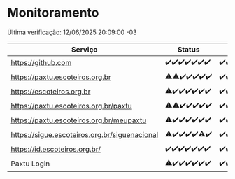 # Monitoramento

Última verificação: 12/06/2025 20:09:00 -03

|Serviço|Status|Últimas 24h|
|---|---|---|
|https://github.com|<span title="2025-06-05: OK=22">✔️</span><span title="2025-06-06: OK=23">✔️</span><span title="2025-06-07: OK=23">✔️</span><span title="2025-06-08: OK=23">✔️</span><span title="2025-06-09: OK=23">✔️</span><span title="2025-06-10: OK=23">✔️</span><span title="2025-06-11: OK=22">✔️</span>|<span title="11/06/2025 20:09:00 -03 : 200">✔️</span><span title="11/06/2025 21:48:00 -03 : 200">✔️</span><span title="11/06/2025 23:38:00 -03 : 200">✔️</span><span title="12/06/2025 00:40:00 -03 : 200">✔️</span><span title="12/06/2025 01:17:00 -03 : 200">✔️</span><span title="12/06/2025 02:10:00 -03 : 200">✔️</span><span title="12/06/2025 03:14:00 -03 : 200">✔️</span><span title="12/06/2025 04:10:00 -03 : 200">✔️</span><span title="12/06/2025 05:14:00 -03 : 200">✔️</span><span title="12/06/2025 06:10:00 -03 : 200">✔️</span><span title="12/06/2025 07:10:00 -03 : 200">✔️</span><span title="12/06/2025 08:08:00 -03 : 200">✔️</span><span title="12/06/2025 09:18:00 -03 : 200">✔️</span><span title="12/06/2025 10:25:00 -03 : 200">✔️</span><span title="12/06/2025 11:10:00 -03 : 200">✔️</span><span title="12/06/2025 12:10:00 -03 : 200">✔️</span><span title="12/06/2025 13:11:00 -03 : 200">✔️</span><span title="12/06/2025 14:09:00 -03 : 200">✔️</span><span title="12/06/2025 15:13:00 -03 : 200">✔️</span><span title="12/06/2025 16:07:00 -03 : 200">✔️</span><span title="12/06/2025 17:10:00 -03 : 200">✔️</span><span title="12/06/2025 18:09:00 -03 : 200">✔️</span><span title="12/06/2025 19:09:00 -03 : 200">✔️</span><span title="12/06/2025 20:09:00 -03 : 200">✔️</span>|
|https://paxtu.escoteiros.org.br|<span title="2025-06-05: OK=21, Falhas=1">⚠️</span><span title="2025-06-06: OK=22, Falhas=1">⚠️</span><span title="2025-06-07: OK=23">✔️</span><span title="2025-06-08: OK=23">✔️</span><span title="2025-06-09: OK=23">✔️</span><span title="2025-06-10: OK=23">✔️</span><span title="2025-06-11: OK=22">✔️</span>|<span title="11/06/2025 20:09:00 -03 : 200">✔️</span><span title="11/06/2025 21:48:00 -03 : 200">✔️</span><span title="11/06/2025 23:38:00 -03 : 200">✔️</span><span title="12/06/2025 00:40:00 -03 : 200">✔️</span><span title="12/06/2025 01:17:00 -03 : 200">✔️</span><span title="12/06/2025 02:10:00 -03 : 200">✔️</span><span title="12/06/2025 03:14:00 -03 : 200">✔️</span><span title="12/06/2025 04:10:00 -03 : 200">✔️</span><span title="12/06/2025 05:14:00 -03 : 200">✔️</span><span title="12/06/2025 06:10:00 -03 : 200">✔️</span><span title="12/06/2025 07:10:00 -03 : 200">✔️</span><span title="12/06/2025 08:08:00 -03 : 200">✔️</span><span title="12/06/2025 09:18:00 -03 : 200">✔️</span><span title="12/06/2025 10:25:00 -03 : 200">✔️</span><span title="12/06/2025 11:10:00 -03 : 200">✔️</span><span title="12/06/2025 12:10:00 -03 : 200">✔️</span><span title="12/06/2025 13:11:00 -03 : 200">✔️</span><span title="12/06/2025 14:09:00 -03 : 200">✔️</span><span title="12/06/2025 15:13:00 -03 : 200">✔️</span><span title="12/06/2025 16:07:00 -03 : 200">✔️</span><span title="12/06/2025 17:10:00 -03 : 200">✔️</span><span title="12/06/2025 18:09:00 -03 : 200">✔️</span><span title="12/06/2025 19:09:00 -03 : 200">✔️</span><span title="12/06/2025 20:09:00 -03 : 200">✔️</span>|
|https://escoteiros.org.br|<span title="2025-06-05: OK=21, Falhas=1">⚠️</span><span title="2025-06-06: OK=23">✔️</span><span title="2025-06-07: OK=23">✔️</span><span title="2025-06-08: OK=23">✔️</span><span title="2025-06-09: OK=23">✔️</span><span title="2025-06-10: OK=23">✔️</span><span title="2025-06-11: OK=22">✔️</span>|<span title="11/06/2025 20:09:00 -03 : 200">✔️</span><span title="11/06/2025 21:48:00 -03 : 200">✔️</span><span title="11/06/2025 23:38:00 -03 : 200">✔️</span><span title="12/06/2025 00:40:00 -03 : 200">✔️</span><span title="12/06/2025 01:17:00 -03 : 200">✔️</span><span title="12/06/2025 02:10:00 -03 : 200">✔️</span><span title="12/06/2025 03:14:00 -03 : 200">✔️</span><span title="12/06/2025 04:10:00 -03 : 200">✔️</span><span title="12/06/2025 05:14:00 -03 : 200">✔️</span><span title="12/06/2025 06:10:00 -03 : 200">✔️</span><span title="12/06/2025 07:10:00 -03 : 200">✔️</span><span title="12/06/2025 08:08:00 -03 : 200">✔️</span><span title="12/06/2025 09:18:00 -03 : 200">✔️</span><span title="12/06/2025 10:25:00 -03 : 200">✔️</span><span title="12/06/2025 11:10:00 -03 : 200">✔️</span><span title="12/06/2025 12:10:00 -03 : 200">✔️</span><span title="12/06/2025 13:11:00 -03 : 200">✔️</span><span title="12/06/2025 14:09:00 -03 : 200">✔️</span><span title="12/06/2025 15:13:00 -03 : 200">✔️</span><span title="12/06/2025 16:07:00 -03 : 200">✔️</span><span title="12/06/2025 17:10:00 -03 : 200">✔️</span><span title="12/06/2025 18:09:00 -03 : 200">✔️</span><span title="12/06/2025 19:09:00 -03 : 200">✔️</span><span title="12/06/2025 20:09:00 -03 : 200">✔️</span>|
|https://paxtu.escoteiros.org.br/paxtu|<span title="2025-06-05: OK=21, Falhas=1">⚠️</span><span title="2025-06-06: OK=22, Falhas=1">⚠️</span><span title="2025-06-07: OK=23">✔️</span><span title="2025-06-08: OK=23">✔️</span><span title="2025-06-09: OK=23">✔️</span><span title="2025-06-10: OK=23">✔️</span><span title="2025-06-11: OK=22">✔️</span>|<span title="11/06/2025 20:09:00 -03 : 200">✔️</span><span title="11/06/2025 21:48:00 -03 : 200">✔️</span><span title="11/06/2025 23:38:00 -03 : 200">✔️</span><span title="12/06/2025 00:40:00 -03 : 200">✔️</span><span title="12/06/2025 01:17:00 -03 : 200">✔️</span><span title="12/06/2025 02:10:00 -03 : 200">✔️</span><span title="12/06/2025 03:14:00 -03 : 200">✔️</span><span title="12/06/2025 04:10:00 -03 : 200">✔️</span><span title="12/06/2025 05:14:00 -03 : 200">✔️</span><span title="12/06/2025 06:10:00 -03 : 200">✔️</span><span title="12/06/2025 07:10:00 -03 : 200">✔️</span><span title="12/06/2025 08:08:00 -03 : 200">✔️</span><span title="12/06/2025 09:18:00 -03 : 200">✔️</span><span title="12/06/2025 10:25:00 -03 : 200">✔️</span><span title="12/06/2025 11:10:00 -03 : 200">✔️</span><span title="12/06/2025 12:10:00 -03 : 200">✔️</span><span title="12/06/2025 13:11:00 -03 : 200">✔️</span><span title="12/06/2025 14:09:00 -03 : 200">✔️</span><span title="12/06/2025 15:13:00 -03 : 200">✔️</span><span title="12/06/2025 16:07:00 -03 : 200">✔️</span><span title="12/06/2025 17:10:00 -03 : 200">✔️</span><span title="12/06/2025 18:09:00 -03 : 200">✔️</span><span title="12/06/2025 19:09:00 -03 : 200">✔️</span><span title="12/06/2025 20:09:00 -03 : 200">✔️</span>|
|https://paxtu.escoteiros.org.br/meupaxtu|<span title="2025-06-05: OK=21, Falhas=1">⚠️</span><span title="2025-06-06: OK=23">✔️</span><span title="2025-06-07: OK=23">✔️</span><span title="2025-06-08: OK=23">✔️</span><span title="2025-06-09: OK=23">✔️</span><span title="2025-06-10: OK=23">✔️</span><span title="2025-06-11: OK=22">✔️</span>|<span title="11/06/2025 20:09:00 -03 : 200">✔️</span><span title="11/06/2025 21:48:00 -03 : 200">✔️</span><span title="11/06/2025 23:38:00 -03 : 200">✔️</span><span title="12/06/2025 00:40:00 -03 : 200">✔️</span><span title="12/06/2025 01:17:00 -03 : 200">✔️</span><span title="12/06/2025 02:10:00 -03 : 200">✔️</span><span title="12/06/2025 03:14:00 -03 : 200">✔️</span><span title="12/06/2025 04:10:00 -03 : 200">✔️</span><span title="12/06/2025 05:14:00 -03 : 200">✔️</span><span title="12/06/2025 06:10:00 -03 : 200">✔️</span><span title="12/06/2025 07:10:00 -03 : 200">✔️</span><span title="12/06/2025 08:08:00 -03 : 200">✔️</span><span title="12/06/2025 09:18:00 -03 : 200">✔️</span><span title="12/06/2025 10:25:00 -03 : 200">✔️</span><span title="12/06/2025 11:10:00 -03 : 200">✔️</span><span title="12/06/2025 12:10:00 -03 : 200">✔️</span><span title="12/06/2025 13:11:00 -03 : 200">✔️</span><span title="12/06/2025 14:09:00 -03 : 200">✔️</span><span title="12/06/2025 15:13:00 -03 : 200">✔️</span><span title="12/06/2025 16:07:00 -03 : 200">✔️</span><span title="12/06/2025 17:10:00 -03 : 200">✔️</span><span title="12/06/2025 18:09:00 -03 : 200">✔️</span><span title="12/06/2025 19:09:00 -03 : 200">✔️</span><span title="12/06/2025 20:09:00 -03 : 200">✔️</span>|
|https://sigue.escoteiros.org.br/siguenacional|<span title="2025-06-05: OK=21, Falhas=1">⚠️</span><span title="2025-06-06: OK=23">✔️</span><span title="2025-06-07: OK=23">✔️</span><span title="2025-06-08: OK=23">✔️</span><span title="2025-06-09: OK=23">✔️</span><span title="2025-06-10: OK=22, Falhas=1">⚠️</span><span title="2025-06-11: OK=22">✔️</span>|<span title="11/06/2025 20:09:00 -03 : 200">✔️</span><span title="11/06/2025 21:48:00 -03 : 200">✔️</span><span title="11/06/2025 23:38:00 -03 : 200">✔️</span><span title="12/06/2025 00:40:00 -03 : 200">✔️</span><span title="12/06/2025 01:17:00 -03 : 200">✔️</span><span title="12/06/2025 02:10:00 -03 : 200">✔️</span><span title="12/06/2025 03:14:00 -03 : 200">✔️</span><span title="12/06/2025 04:10:00 -03 : 200">✔️</span><span title="12/06/2025 05:14:00 -03 : 200">✔️</span><span title="12/06/2025 06:10:00 -03 : 200">✔️</span><span title="12/06/2025 07:10:00 -03 : 200">✔️</span><span title="12/06/2025 08:08:00 -03 : 200">✔️</span><span title="12/06/2025 09:18:00 -03 : 200">✔️</span><span title="12/06/2025 10:25:00 -03 : 200">✔️</span><span title="12/06/2025 11:10:00 -03 : 200">✔️</span><span title="12/06/2025 12:10:00 -03 : 200">✔️</span><span title="12/06/2025 13:11:00 -03 : 200">✔️</span><span title="12/06/2025 14:09:00 -03 : 200">✔️</span><span title="12/06/2025 15:13:00 -03 : 200">✔️</span><span title="12/06/2025 16:07:00 -03 : 200">✔️</span><span title="12/06/2025 17:10:00 -03 : 200">✔️</span><span title="12/06/2025 18:09:00 -03 : 200">✔️</span><span title="12/06/2025 19:09:00 -03 : 200">✔️</span><span title="12/06/2025 20:09:00 -03 : 200">✔️</span>|
|https://id.escoteiros.org.br/|<span title="2025-06-05: OK=22">✔️</span><span title="2025-06-06: OK=23">✔️</span><span title="2025-06-07: OK=23">✔️</span><span title="2025-06-08: OK=23">✔️</span><span title="2025-06-09: OK=23">✔️</span><span title="2025-06-10: OK=23">✔️</span><span title="2025-06-11: OK=22">✔️</span>|<span title="11/06/2025 20:09:00 -03 : 200">✔️</span><span title="11/06/2025 21:48:00 -03 : 200">✔️</span><span title="11/06/2025 23:38:00 -03 : 200">✔️</span><span title="12/06/2025 00:40:00 -03 : 200">✔️</span><span title="12/06/2025 01:17:00 -03 : 200">✔️</span><span title="12/06/2025 02:10:00 -03 : 200">✔️</span><span title="12/06/2025 03:14:00 -03 : 200">✔️</span><span title="12/06/2025 04:10:00 -03 : 200">✔️</span><span title="12/06/2025 05:14:00 -03 : 200">✔️</span><span title="12/06/2025 06:10:00 -03 : 200">✔️</span><span title="12/06/2025 07:10:00 -03 : 200">✔️</span><span title="12/06/2025 08:08:00 -03 : 200">✔️</span><span title="12/06/2025 09:18:00 -03 : 200">✔️</span><span title="12/06/2025 10:25:00 -03 : 200">✔️</span><span title="12/06/2025 11:10:00 -03 : 200">✔️</span><span title="12/06/2025 12:10:00 -03 : 200">✔️</span><span title="12/06/2025 13:11:00 -03 : 200">✔️</span><span title="12/06/2025 14:09:00 -03 : 200">✔️</span><span title="12/06/2025 15:13:00 -03 : 200">✔️</span><span title="12/06/2025 16:07:00 -03 : 200">✔️</span><span title="12/06/2025 17:10:00 -03 : 200">✔️</span><span title="12/06/2025 18:09:00 -03 : 200">✔️</span><span title="12/06/2025 19:09:00 -03 : 200">✔️</span><span title="12/06/2025 20:09:00 -03 : 200">✔️</span>|
|Paxtu Login|<span title="2025-06-05: OK=21, Falhas=1">⚠️</span><span title="2025-06-06: OK=23">✔️</span><span title="2025-06-07: OK=23">✔️</span><span title="2025-06-08: OK=23">✔️</span><span title="2025-06-09: OK=23">✔️</span><span title="2025-06-10: OK=23">✔️</span><span title="2025-06-11: OK=22">✔️</span>|<span title="11/06/2025 20:09:00 -03 : 200">✔️</span><span title="11/06/2025 21:48:00 -03 : 200">✔️</span><span title="11/06/2025 23:38:00 -03 : 200">✔️</span><span title="12/06/2025 00:40:00 -03 : 200">✔️</span><span title="12/06/2025 01:17:00 -03 : 200">✔️</span><span title="12/06/2025 02:10:00 -03 : 200">✔️</span><span title="12/06/2025 03:14:00 -03 : 200">✔️</span><span title="12/06/2025 04:10:00 -03 : 200">✔️</span><span title="12/06/2025 05:14:00 -03 : 200">✔️</span><span title="12/06/2025 06:10:00 -03 : 200">✔️</span><span title="12/06/2025 07:10:00 -03 : 200">✔️</span><span title="12/06/2025 08:08:00 -03 : 200">✔️</span><span title="12/06/2025 09:18:00 -03 : 200">✔️</span><span title="12/06/2025 10:25:00 -03 : 200">✔️</span><span title="12/06/2025 11:10:00 -03 : 200">✔️</span><span title="12/06/2025 12:10:00 -03 : 200">✔️</span><span title="12/06/2025 13:11:00 -03 : 200">✔️</span><span title="12/06/2025 14:09:00 -03 : 200">✔️</span><span title="12/06/2025 15:13:00 -03 : 200">✔️</span><span title="12/06/2025 16:07:00 -03 : 200">✔️</span><span title="12/06/2025 17:10:00 -03 : 200">✔️</span><span title="12/06/2025 18:09:00 -03 : 200">✔️</span><span title="12/06/2025 19:09:00 -03 : 200">✔️</span><span title="12/06/2025 20:09:00 -03 : 200">✔️</span>|
